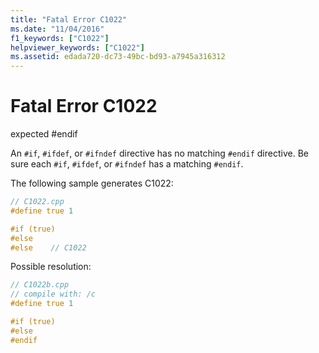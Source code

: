```yaml
---
title: "Fatal Error C1022"
ms.date: "11/04/2016"
f1_keywords: ["C1022"]
helpviewer_keywords: ["C1022"]
ms.assetid: edada720-dc73-49bc-bd93-a7945a316312
---
```

# Fatal Error C1022

expected #endif

An `#if`, `#ifdef`, or `#ifndef` directive has no matching `#endif` directive. Be sure each `#if`, `#ifdef`, or `#ifndef` has a matching `#endif`.

The following sample generates C1022:

```cpp
// C1022.cpp
#define true 1

#if (true)
#else
#else    // C1022
```

Possible resolution:

```cpp
// C1022b.cpp
// compile with: /c
#define true 1

#if (true)
#else
#endif
```
